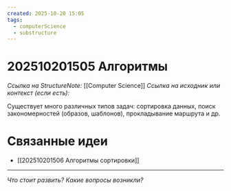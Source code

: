 ```yaml
---
created: 2025-10-20 15:05
tags:
  - computerScience
  - substructure
---
```

# 202510201505 Алгоритмы

*Ссылка на StructureNote:* [[Computer Science]]
*Ссылка на исходник или контекст (если есть):*

Существует много различных типов задач: сортировка данных, поиск закономерностей (образов, шаблонов), прокладывание маршрута и др.

# Связанные идеи

- [[202510201506 Алгоритмы сортировки]]

---

*Что стоит развить? Какие вопросы возникли?*
